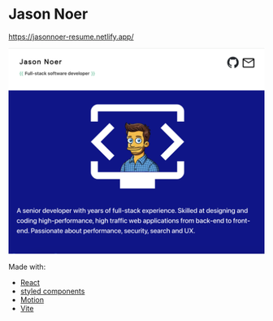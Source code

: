 # Jason Noer

<https://jasonnoer-resume.netlify.app/>

![](https://github.com/jnoer/about-me/blob/main/Screenshot.png?raw=true)

Made with:

- [React](https://react.dev/)
- [styled components](https://styled-components.com/)
- [Motion](https://motion.dev/)
- [Vite](https://vite.dev/) 

